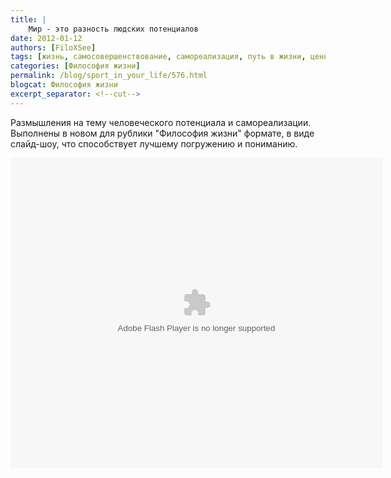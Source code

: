 ```yaml
---
title: |
    Мир - это разность людских потенциалов
date: 2012-01-12
authors: [FiloXSee]
tags: [жизнь, самосовершенствование, самореализация, путь в жизни, ценности жизни]
categories: [Философия жизни]
permalink: /blog/sport_in_your_life/576.html
blogcat: Философия жизни
excerpt_separator: <!--cut-->
---
```


Размышления на тему человеческого потенциала и самореализации. Выполнены в новом для рублики "Философия жизни" формате, в виде слайд-шоу, что способствует лучшему погружению и пониманию.

<!--cut-->

<object id="__sse10971409" width="595" height="497"> <param name="movie" value="http://static.slidesharecdn.com/swf/ssplayer2.swf?doc=doyouthink01-120111140742-phpapp01&stripped_title=ss-10971409&userName=VasiliyDeynega" /> <param name="allowFullScreen" value="true"/> <param name="allowScriptAccess" value="always"/> <param name="wmode" value="transparent"/> <embed name="__sse10971409" src="http://static.slidesharecdn.com/swf/ssplayer2.swf?doc=doyouthink01-120111140742-phpapp01&stripped_title=ss-10971409&userName=VasiliyDeynega" type="application/x-shockwave-flash" allowscriptaccess="always" allowfullscreen="true" wmode="transparent" width="595" height="497"></embed> </object>
